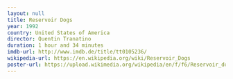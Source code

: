 ```yaml
---
layout: null
title: Reservoir Dogs
year: 1992
country: United States of America
director: Quentin Tranatino
duration: 1 hour and 34 minutes
imdb-url: http://www.imdb.de/title/tt0105236/
wikipedia-url: https://en.wikipedia.org/wiki/Reservoir_Dogs
poster-url: https://upload.wikimedia.org/wikipedia/en/f/f6/Reservoir_dogs_ver1.jpg
---
```

